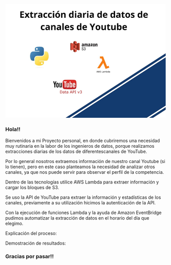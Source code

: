 ![](https://github.com/miltonsito/Proyecto-extraccion-de-datos-Youtube/blob/main/imag1.jpg)
### Hola!!

Bienvenidos a mi Proyecto personal, en donde cubriremos una necesidad muy rutinaria en la labor de los ingenieros de datos, porque realizamos extracciones diarias de 
los datos de diferentescanales de YouTube.

Por lo general nosotros extraemos información de nuestro canal Youtube (si lo tienen), pero en este caso planteamos la necesidad de analizar otros canales,
ya que nos puede servir para observar el perfil de la competencia.

Dentro de las tecnologías utilice AWS Lambda para extraer información y cargar los bloques de S3.

Se uso la API de YouTube para extraer la información y estadísticas de los canales, previamente a su utilización hicimos la autenticación de la API.

Con la ejecución de funciones Lambda y la ayuda de Amazon EventBridge pudimos automatizar la extracción de datos en el horario del día que elegimo.

Explicación  del proceso:

Demostración de resultados:


### Gracias por pasar!!
